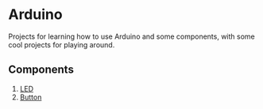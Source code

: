 # Arduino
Projects for learning how to use Arduino and some components, with some cool projects for playing around.

## Components

1. [LED](./Components/1.%20LED)
2. [Button](./Components/2.%20Button)
